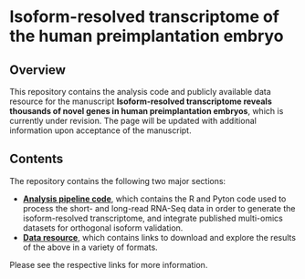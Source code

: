 # Isoform-resolved transcriptome of the human preimplantation embryo

## Overview
This repository contains the analysis code and publicly available data resource for the manuscript **Isoform-resolved transcriptome reveals thousands of novel genes in human preimplantation embryos**, which is currently under revision. The page will be updated with additional information upon acceptance of the manuscript.

## Contents
The repository contains the following two major sections:
- **[Analysis pipeline code](analysis-pipeline/)**, which contains the R and Pyton code used to process the short- and long-read RNA-Seq data in order to generate the isoform-resolved transcriptome, and integrate published multi-omics datasets for orthogonal isoform validation.
- **[Data resource](https://denis-torre.github.io/embryo-transcriptome/)**, which contains links to download and explore the results of the above in a variety of formats.

Please see the respective links for more information.